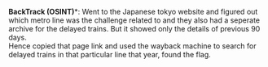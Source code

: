**BackTrack (OSINT)***:
Went to the Japanese tokyo website and figured out which metro line was the challenge related to and they also had a seperate archive for the delayed trains. But it showed only the details of previous 90 days. <br> Hence copied that page link and used the wayback machine to search
for delayed trains in that particular line that year, found the flag.
